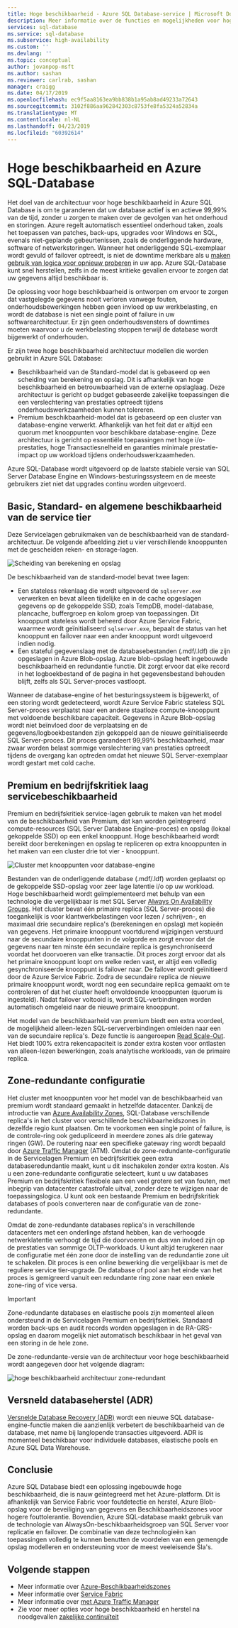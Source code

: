 ```yaml
---
title: Hoge beschikbaarheid - Azure SQL Database-service | Microsoft Docs
description: Meer informatie over de functies en mogelijkheden voor hoge beschikbaarheid van Azure SQL Database-service
services: sql-database
ms.service: sql-database
ms.subservice: high-availability
ms.custom: ''
ms.devlang: ''
ms.topic: conceptual
author: jovanpop-msft
ms.author: sashan
ms.reviewer: carlrab, sashan
manager: craigg
ms.date: 04/17/2019
ms.openlocfilehash: ec9f5aa8163ea9bb838b1a95ab8ad49233a72643
ms.sourcegitcommit: 3102f886aa962842303c8753fe8fa5324a52834a
ms.translationtype: MT
ms.contentlocale: nl-NL
ms.lasthandoff: 04/23/2019
ms.locfileid: "60392614"
---
```

# <a name="high-availability-and-azure-sql-database"></a>Hoge beschikbaarheid en Azure SQL-Database

Het doel van de architectuur voor hoge beschikbaarheid in Azure SQL Database is om te garanderen dat uw database actief is en actieve 99,99% van de tijd, zonder u zorgen te maken over de gevolgen van het onderhoud en storingen. Azure regelt automatisch essentieel onderhoud taken, zoals het toepassen van patches, back-ups, upgrades voor Windows en SQL, evenals niet-geplande gebeurtenissen, zoals de onderliggende hardware, software of netwerkstoringen.  Wanneer het onderliggende SQL-exemplaar wordt gevuld of failover optreedt, is niet de downtime merkbare als u [maken gebruik van logica voor opnieuw proberen](sql-database-develop-overview.md#resiliency) in uw app. Azure SQL-Database kunt snel herstellen, zelfs in de meest kritieke gevallen ervoor te zorgen dat uw gegevens altijd beschikbaar is.

De oplossing voor hoge beschikbaarheid is ontworpen om ervoor te zorgen dat vastgelegde gegevens nooit verloren vanwege fouten, onderhoudsbewerkingen hebben geen invloed op uw werkbelasting, en wordt de database is niet een single point of failure in uw softwarearchitectuur. Er zijn geen onderhoudsvensters of downtimes moeten waarvoor u de werkbelasting stoppen terwijl de database wordt bijgewerkt of onderhouden. 

Er zijn twee hoge beschikbaarheid architectuur modellen die worden gebruikt in Azure SQL Database:

- Beschikbaarheid van de Standard-model dat is gebaseerd op een scheiding van berekening en opslag.  Dit is afhankelijk van hoge beschikbaarheid en betrouwbaarheid van de externe opslaglaag. Deze architectuur is gericht op budget gebaseerde zakelijke toepassingen die een verslechtering van prestaties optreedt tijdens onderhoudswerkzaamheden kunnen tolereren.
- Premium beschikbaarheid-model dat is gebaseerd op een cluster van database-engine verwerkt. Afhankelijk van het feit dat er altijd een quorum met knooppunten voor beschikbare database-engine. Deze architectuur is gericht op essentiële toepassingen met hoge i/o-prestaties, hoge Transactiesnelheid en garanties minimale prestatie-impact op uw workload tijdens onderhoudswerkzaamheden.

Azure SQL-Database wordt uitgevoerd op de laatste stabiele versie van SQL Server Database Engine en Windows-besturingssysteem en de meeste gebruikers ziet niet dat upgrades continu worden uitgevoerd.

## <a name="basic-standard-and-general-purpose-service-tier-availability"></a>Basic, Standard- en algemene beschikbaarheid van de service tier

Deze Servicelagen gebruikmaken van de beschikbaarheid van de standard-architectuur. De volgende afbeelding ziet u vier verschillende knooppunten met de gescheiden reken- en storage-lagen.

![Scheiding van berekening en opslag](media/sql-database-high-availability/general-purpose-service-tier.png)

De beschikbaarheid van de standard-model bevat twee lagen:

- Een stateless rekenlaag die wordt uitgevoerd de `sqlserver.exe` verwerken en bevat alleen tijdelijke en in de cache opgeslagen gegevens op de gekoppelde SSD, zoals TempDB, model-database, plancache, buffergroep en kolom groep van toepassingen. Dit knooppunt stateless wordt beheerd door Azure Service Fabric, waarmee wordt geïnitialiseerd `sqlserver.exe`, bepaalt de status van het knooppunt en failover naar een ander knooppunt wordt uitgevoerd indien nodig.
- Een stateful gegevenslaag met de databasebestanden (.mdf/.ldf) die zijn opgeslagen in Azure Blob-opslag. Azure blob-opslag heeft ingebouwde beschikbaarheid en redundantie functie. Dit zorgt ervoor dat elke record in het logboekbestand of de pagina in het gegevensbestand behouden blijft, zelfs als SQL Server-proces vastloopt.

Wanneer de database-engine of het besturingssysteem is bijgewerkt, of een storing wordt gedetecteerd, wordt Azure Service Fabric stateless SQL Server-proces verplaatst naar een andere staatloze compute-knooppunt met voldoende beschikbare capaciteit. Gegevens in Azure Blob-opslag wordt niet beïnvloed door de verplaatsing en de gegevens/logboekbestanden zijn gekoppeld aan de nieuwe geïnitialiseerde SQL Server-proces. Dit proces garandeert 99,99% beschikbaarheid, maar zwaar worden belast sommige verslechtering van prestaties optreedt tijdens de overgang kan optreden omdat het nieuwe SQL Server-exemplaar wordt gestart met cold cache.

## <a name="premium-and-business-critical-service-tier-availability"></a>Premium en bedrijfskritiek laag servicebeschikbaarheid

Premium en bedrijfskritiek service-lagen gebruik te maken van het model van de beschikbaarheid van Premium, dat kan worden geïntegreerd compute-resources (SQL Server Database Engine-proces) en opslag (lokaal gekoppelde SSD) op een enkel knooppunt. Hoge beschikbaarheid wordt bereikt door berekeningen en opslag te repliceren op extra knooppunten in het maken van een cluster drie tot vier - knooppunt. 

![Cluster met knooppunten voor database-engine](media/sql-database-high-availability/business-critical-service-tier.png)

Bestanden van de onderliggende database (.mdf/.ldf) worden geplaatst op de gekoppelde SSD-opslag voor zeer lage latentie i/o op uw workload. Hoge beschikbaarheid wordt geïmplementeerd met behulp van een technologie die vergelijkbaar is met SQL Server [Always On Availability Groups](https://docs.microsoft.com/sql/database-engine/availability-groups/windows/overview-of-always-on-availability-groups-sql-server). Het cluster bevat één primaire replica (SQL Server-proces) die toegankelijk is voor klantwerkbelastingen voor lezen / schrijven-, en maximaal drie secundaire replica's (berekeningen en opslag) met kopieën van gegevens. Het primaire knooppunt voortdurend wijzigingen verstuurd naar de secundaire knooppunten in de volgorde en zorgt ervoor dat de gegevens naar ten minste één secundaire replica is gesynchroniseerd voordat het doorvoeren van elke transactie. Dit proces zorgt ervoor dat als het primaire knooppunt loopt om welke reden vast, er altijd een volledig gesynchroniseerde knooppunt is failover naar. De failover wordt geïnitieerd door de Azure Service Fabric. Zodra de secundaire replica de nieuwe primaire knooppunt wordt, wordt nog een secundaire replica gemaakt om te controleren of dat het cluster heeft onvoldoende knooppunten (quorum is ingesteld). Nadat failover voltooid is, wordt SQL-verbindingen worden automatisch omgeleid naar de nieuwe primaire knooppunt.

Het model van de beschikbaarheid van premium biedt een extra voordeel, de mogelijkheid alleen-lezen SQL-serververbindingen omleiden naar een van de secundaire replica's. Deze functie is aangeroepen [Read Scale-Out](sql-database-read-scale-out.md). Het biedt 100% extra rekencapaciteit is zonder extra kosten voor ontlasten van alleen-lezen bewerkingen, zoals analytische workloads, van de primaire replica.

## <a name="zone-redundant-configuration"></a>Zone-redundante configuratie

Het cluster met knooppunten voor het model van de beschikbaarheid van premium wordt standaard gemaakt in hetzelfde datacenter. Dankzij de introductie van [Azure Availability Zones](../availability-zones/az-overview.md), SQL-Database verschillende replica's in het cluster voor verschillende beschikbaarheidszones in dezelfde regio kunt plaatsen. Om te voorkomen een single point of failure, is de controle-ring ook gedupliceerd in meerdere zones als drie gateway ringen (GW). De routering naar een specifieke gateway ring wordt bepaald door [Azure Traffic Manager](../traffic-manager/traffic-manager-overview.md) (ATM). Omdat de zone-redundante-configuratie in de Servicelagen Premium en bedrijfskritiek geen extra databaseredundantie maakt, kunt u dit inschakelen zonder extra kosten. Als u een zone-redundante configuratie selecteert, kunt u uw databases Premium en bedrijfskritiek flexibele aan een veel grotere set van fouten, met inbegrip van datacenter catastrofale uitval, zonder deze te wijzigen naar de toepassingslogica. U kunt ook een bestaande Premium en bedrijfskritiek databases of pools converteren naar de configuratie van de zone-redundante.

Omdat de zone-redundante databases replica's in verschillende datacenters met een onderlinge afstand hebben, kan de verhoogde netwerklatentie verhoogt de tijd die doorvoeren en dus van invloed zijn op de prestaties van sommige OLTP-workloads. U kunt altijd terugkeren naar de configuratie met één zone door de instelling van de redundantie zone uit te schakelen. Dit proces is een online bewerking die vergelijkbaar is met de reguliere service tier-upgrade. De database of pool aan het einde van het proces is gemigreerd vanuit een redundante ring zone naar een enkele zone-ring of vice versa.

> [!IMPORTANT]
> Zone-redundante databases en elastische pools zijn momenteel alleen ondersteund in de Servicelagen Premium en bedrijfskritiek. Standaard worden back-ups en audit records worden opgeslagen in de RA-GRS-opslag en daarom mogelijk niet automatisch beschikbaar in het geval van een storing in de hele zone. 

De zone-redundante-versie van de architectuur voor hoge beschikbaarheid wordt aangegeven door het volgende diagram:

![hoge beschikbaarheid architectuur zone-redundant](./media/sql-database-high-availability/zone-redundant-business-critical-service-tier.png)

## <a name="accelerated-database-recovery-adr"></a>Versneld databaseherstel (ADR)

[Versnelde Database Recovery (ADR)](sql-database-accelerated-database-recovery.md) wordt een nieuwe SQL database-engine-functie maken die aanzienlijk verbetert de beschikbaarheid van de database, met name bij langlopende transacties uitgevoerd. ADR is momenteel beschikbaar voor individuele databases, elastische pools en Azure SQL Data Warehouse.

## <a name="conclusion"></a>Conclusie

Azure SQL Database biedt een oplossing ingebouwde hoge beschikbaarheid, die is nauw geïntegreerd met het Azure-platform. Dit is afhankelijk van Service Fabric voor foutdetectie en herstel, Azure Blob-opslag voor de beveiliging van gegevens en Beschikbaarheidszones voor hogere fouttolerantie. Bovendien, Azure SQL-database maakt gebruik van de technologie van AlwaysOn-beschikbaarheidsgroep van SQL Server voor replicatie en failover. De combinatie van deze technologieën kan toepassingen volledig te kunnen benutten de voordelen van een gemengde opslag modelleren en ondersteuning voor de meest veeleisende Sla's.

## <a name="next-steps"></a>Volgende stappen

- Meer informatie over [Azure-Beschikbaarheidszones](../availability-zones/az-overview.md)
- Meer informatie over [Service Fabric](../service-fabric/service-fabric-overview.md)
- Meer informatie over [met Azure Traffic Manager](../traffic-manager/traffic-manager-overview.md)
- Zie voor meer opties voor hoge beschikbaarheid en herstel na noodgevallen [zakelijke continuïteit](sql-database-business-continuity.md)
